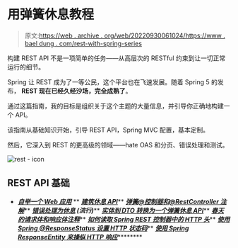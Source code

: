 # 用弹簧休息教程

> 原文:[https://web . archive . org/web/20220930061024/https://www . bael dung . com/rest-with-spring-series](https://web.archive.org/web/20220930061024/https://www.baeldung.com/rest-with-spring-series)

构建 REST API 不是一项简单的任务——从高层次的 RESTful 约束到让一切正常运行的细节。

Spring 让 REST 成为了一等公民，这个平台也在飞速发展。随着 Spring 5 的发布， **REST 现在已经久经沙场，完全成熟了**。

通过这篇指南，我的目标是组织关于这个主题的大量信息，并引导你正确地构建一个 API。

该指南从基础知识开始，引导 REST API，Spring MVC 配置，基本定制。

然后，它深入到 REST 的更高级的领域——hate OAS 和分页、错误处理和测试。

![rest - icon](../Images/567fd3c8428cec1f5acf165e125dc085.png)

## REST API 基础

*   ***[自举一个 Web 应用](/web/20220912073704/https://www.baeldung.com/bootstraping-a-web-application-with-spring-and-java-based-configuration)***
**   ***[建筑休息 API](/web/20220912073704/https://www.baeldung.com/building-a-restful-web-service-with-spring-and-java-based-configuration)*****   ***[弹簧@控制器和@RestController 注解](/web/20220912073704/https://www.baeldung.com/spring-controller-vs-restcontroller)*****   ***[错误处理为休息](/web/20220912073704/https://www.baeldung.com/exception-handling-for-rest-with-spring "Exception Handling for REST with Spring 3") **(流行)*******   ***[实体到 DTO 转换为一个弹簧休息 API](/web/20220912073704/https://www.baeldung.com/entity-to-and-from-dto-for-a-java-spring-application "Exception Handling for REST with Spring 3")*****   ***[春天的请求体和响应体注释](/web/20220912073704/https://www.baeldung.com/spring-request-response-body)*****   ***[如何读取 Spring REST 控制器中的 HTTP 头](/web/20220912073704/https://www.baeldung.com/spring-rest-http-headers)*****   ***[使用 Spring @ResponseStatus 设置 HTTP 状态码](/web/20220912073704/https://www.baeldung.com/spring-response-status)*****   ***[使用 Spring ResponseEntity 来操纵 HTTP 响应](/web/20220912073704/https://www.baeldung.com/spring-response-entity)***********